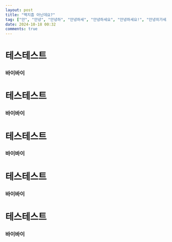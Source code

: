 ```yaml
---
layout: post
title: "백지흠 아닌데요?"
tag: ["안", "안녕", "안녕하", "안녕하세", "안녕하세요", "안녕하세요!", "안녕히가세요", "안녕히가세", "안녕히가", "안녕히", "안녕", "안", "녕", "TestTest"]
date: 2024-10-18 00:32
comments: true
---
```

# 테스테스트
### 바이바이

# 테스테스트
### 바이바이

# 테스테스트
### 바이바이

# 테스테스트
### 바이바이

# 테스테스트
### 바이바이
